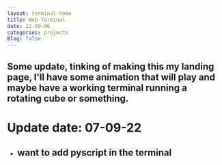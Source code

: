```yaml
---
layout: terminal-home
title: Web Terminal
date: 22-09-06
categories: projects
Blog: false
---
```


## Some update, tinking of making this my landing page, I'll have some animation that will play and maybe have a working terminal running a rotating cube or something.

# **Update date: 07-09-22**
- ## want to add pyscript in the terminal
